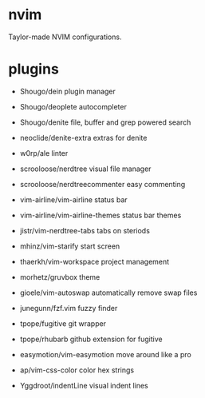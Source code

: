 # nvim

Taylor-made NVIM configurations.

# plugins

* Shougo/dein
  plugin manager

* Shougo/deoplete 
  autocompleter

* Shougo/denite 
  file, buffer and grep powered search
  
* neoclide/denite-extra
  extras for denite 

* w0rp/ale 
  linter

* scrooloose/nerdtree
  visual file manager

* scrooloose/nerdtreecommenter 
  easy commenting 

* vim-airline/vim-airline 
  status bar

* vim-airline/vim-airline-themes
  status bar themes

* jistr/vim-nerdtree-tabs 
  tabs on steriods 

* mhinz/vim-starify
  start screen

* thaerkh/vim-workspace 
  project management

* morhetz/gruvbox
  theme

* gioele/vim-autoswap
  automatically remove swap files

* junegunn/fzf.vim 
  fuzzy finder 

* tpope/fugitive 
  git wrapper 

* tpope/rhubarb
  github extension for fugitive

* easymotion/vim-easymotion
  move around like a pro

* ap/vim-css-color
  color hex strings 

* Yggdroot/indentLine 
  visual indent lines

